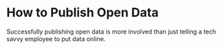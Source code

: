 How to Publish Open Data
=======

Successfully publishing open data is more involved than just telling a tech savvy employee to put data online. 
